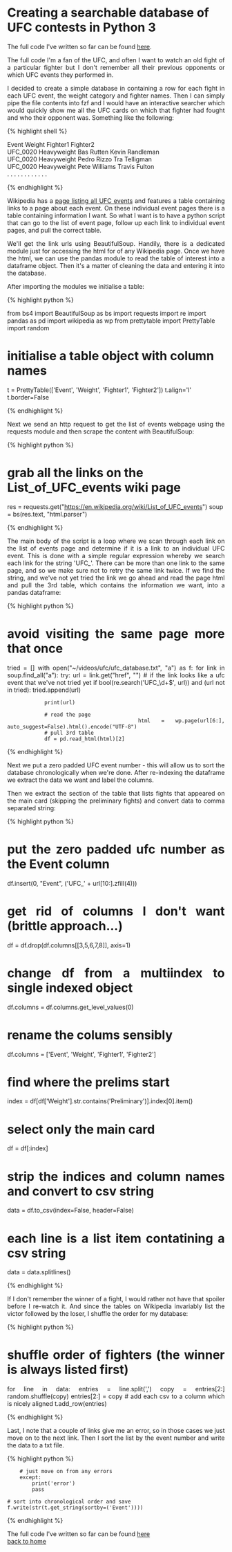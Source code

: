# Creating a searchable database of UFC contests in Python 3

The full code I've written so far can be found [here](./full_code.md).

<div style="text-align: justify">
The full code
I'm a fan of the UFC, and often I want to watch an old fight of a particular
fighter but I don't remember all their previous opponents or which UFC events
they performed in.

I decided to create a simple database in containing a row for each fight in
each UFC event, the weight category and fighter names. Then I can simply pipe
the file contents into fzf and I would have an interactive searcher which would
quickly show me all the UFC cards on which that fighter had fought and who
their opponent was. Something like the following:
</div>

{% highlight shell %}

 Event     Weight                  Fighter1                        Fighter2                       
 UFC_0020  Heavyweight             Bas Rutten                      Kevin Randleman                
 UFC_0020  Heavyweight             Pedro Rizzo                     Tra Telligman                  
 UFC_0020  Heavyweight             Pete Williams                   Travis Fulton                  
    .          .                        .                               .
    .          .                        .                               .
    .          .                        .                               .

{% endhighlight %}

<div style="text-align: justify">
Wikipedia has a <a href="https://en.wikipedia.org/wiki/List_of_UFC_events">page
listing all UFC events</a> and features a table containing links to a page
about each event. On these individual event pages there is a table containing
information I want. So what I want is to have a python script that can go to
the list of event page, follow up each link to individual event pages, and pull
the correct table.

We'll get the link urls using BeautifulSoup. Handily, there is a dedicated
module just for accessing the html for of any Wikipedia page. Once we have the
html, we can use the pandas module to read the table of interest into a
dataframe object. Then it's a matter of cleaning the data and entering it into
the database. 

After importing the modules we initialise a table:
</div>

{% highlight python %}

from bs4 import BeautifulSoup as bs
import requests
import re
import pandas as pd
import wikipedia as wp
from prettytable import PrettyTable
import random

# initialise a table object with column names
t = PrettyTable(['Event', 'Weight', 'Fighter1', 'Fighter2'])
t.align='l'
t.border=False

{% endhighlight %}

<div style="text-align: justify">
Next we send an http request to get the list of events webpage using the
requests module and then scrape the content with BeautifulSoup:
</div>

{% highlight python %}

# grab all the links on the List_of_UFC_events wiki page
res = requests.get("https://en.wikipedia.org/wiki/List_of_UFC_events")
soup = bs(res.text, "html.parser")

{% endhighlight %}

<div style="text-align: justify">
The main body of the script is a loop where we scan through each link on the
list of events page and determine if it is a link to an individual UFC event.
This is done with a simple regular expression whereby we search each link for
the string 'UFC_<some digit>'. There can be more than one link to the same
page, and so we make sure not to retry the same link twice. If we find the
string, and we've not yet tried the link we go ahead and read the page html and
pull the 3rd table, which contains the information we want, into a pandas
dataframe:

{% highlight python %}

# avoid visiting the same page more that once
tried = []
with open("~/videos/ufc/ufc_database.txt", "a") as f:
    for link in soup.find_all("a"):
        try:
            url = link.get("href", "")
            # if the link looks like a ufc event that we've not tried yet
            if bool(re.search('UFC_\d+$', url)) and (url not in tried):
                tried.append(url)

                print(url)

                # read the page
                html = wp.page(url[6:], auto_suggest=False).html().encode("UTF-8")
                # pull 3rd table
                df = pd.read_html(html)[2]

{% endhighlight %}

<div style="text-align: justify">
Next we put a zero padded UFC event number - this will allow us to sort the
database chronologically when we're done. After re-indexing the dataframe we
extract the data we want and label the columns. 

Then we extract the section of the table that lists fights that appeared on the
main card (skipping the preliminary fights) and convert data to comma
separated string:
</div>

{% highlight python %}

# put the zero padded ufc number as the Event column
df.insert(0, "Event", ('UFC_' + url[10:].zfill(4)))
# get rid of columns I don't want (brittle approach...)
df = df.drop(df.columns[[3,5,6,7,8]], axis=1)
# change df from a multiindex to single indexed object
df.columns = df.columns.get_level_values(0)
# rename the colums sensibly
df.columns = ['Event', 'Weight', 'Fighter1', 'Fighter2']
# find where the prelims start
index = df[df['Weight'].str.contains('Preliminary')].index[0].item()
# select only the main card
df = df[:index]
# strip the indices and column names and convert to csv string
data = df.to_csv(index=False, header=False)
# each line is a list item contatining a csv string
data = data.splitlines()

{% endhighlight %}

<div style="text-align: justify">
If I don't remember the winner of a fight, I would rather not have that spoiler
before I re-watch it. And since the tables on Wikipedia invariably list the
victor followed by the loser, I shuffle the order for my database: 
</div>

{% highlight python %}
# shuffle order of fighters (the winner is always listed first)
for line in data:
    entries = line.split(',')
    copy = entries[2:]
    random.shuffle(copy)
    entries[2:] = copy
    # add each csv to a column which is nicely aligned
    t.add_row(entries)

{% endhighlight %}

<div style="text-align: justify">
Last, I note that a couple of links give me an error, so in those cases we just
move on to the next link. Then I sort the list by the event number and write
the data to a txt file.
</div>

{% highlight python %}

        # just move on from any errors
        except:
            print('error')
            pass

    # sort into chronological order and save
    f.write(str(t.get_string(sortby=('Event'))))

{% endhighlight %}

The full code I've written so far can be found <a href="./full_code.md">here</a>\
<a href="../README.md">back to home</a>
